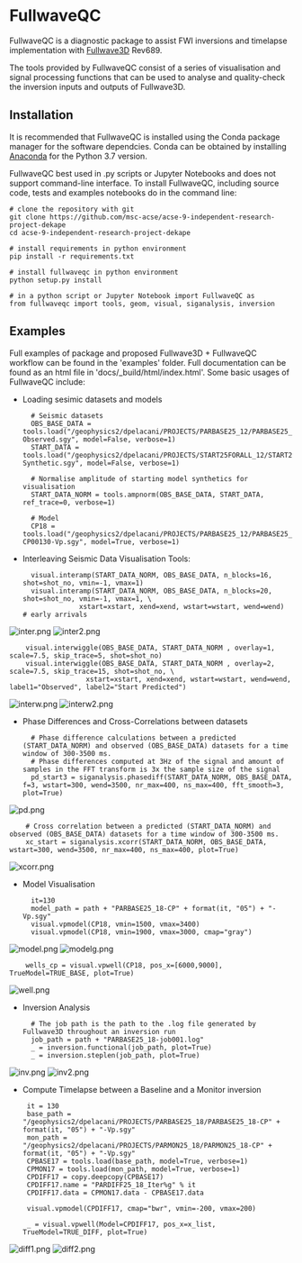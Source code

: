 # FullwaveQC

FullwaveQC is a diagnostic package to assist FWI inversions and timelapse implementation with
[Fullwave3D](http://fullwave3d.github.io/) Rev689.

The tools provided by FullwaveQC consist of a series of visualisation and signal processing functions that can be used
to analyse and quality-check the inversion inputs and outputs of Fullwave3D.


## Installation
It is recommended that FullwaveQC is installed using the Conda package manager for the software dependcies. Conda can be
obtained by installing [Anaconda](https://www.anaconda.com/distribution/) for the Python 3.7 version.

FullwaveQC best used in .py scripts or Jupyter Notebooks and does not support command-line interface.
To install FullwaveQC, including source code, tests and examples notebooks do in the command line:
   
 
    # clone the repository with git
    git clone https://github.com/msc-acse/acse-9-independent-research-project-dekape
    cd acse-9-independent-research-project-dekape
    
    # install requirements in python environment
    pip install -r requirements.txt
    
    # install fullwaveqc in python environment
    python setup.py install
    
    # in a python script or Jupyter Notebook import FullwaveQC as
    from fullwaveqc import tools, geom, visual, siganalysis, inversion


## Examples
Full examples of package and proposed Fullwave3D + FullwaveQC workflow can be found in the 'examples' folder.
Full documentation can be found as an html file in 'docs/_build/html/index.html'.
Some basic usages of FullwaveQC include:

- Loading sesimic datasets and models

        # Seismic datasets
        OBS_BASE_DATA = tools.load("/geophysics2/dpelacani/PROJECTS/PARBASE25_12/PARBASE25_12-Observed.sgy", model=False, verbose=1)
        START_DATA = tools.load("/geophysics2/dpelacani/PROJECTS/START25FORALL_12/START25FORALL_12-Synthetic.sgy", model=False, verbose=1)
        
        # Normalise amplitude of starting model synthetics for visualisation
        START_DATA_NORM = tools.ampnorm(OBS_BASE_DATA, START_DATA, ref_trace=0, verbose=1)
        
        # Model
        CP18 = tools.load("/geophysics2/dpelacani/PROJECTS/PARBASE25_12/PARBASE25_12-CP00130-Vp.sgy", model=True, verbose=1)
        
    

- Interleaving Seismic Data Visualisation Tools: 

        visual.interamp(START_DATA_NORM, OBS_BASE_DATA, n_blocks=16, shot=shot_no, vmin=-1, vmax=1)
        visual.interamp(START_DATA_NORM, OBS_BASE_DATA, n_blocks=20, shot=shot_no, vmin=-1, vmax=1, \
                    xstart=xstart, xend=xend, wstart=wstart, wend=wend)   # early arrivals
    
![inter.png](./figs/inter.png)
![inter2.png](./figs/inter2.png)
        
        visual.interwiggle(OBS_BASE_DATA, START_DATA_NORM , overlay=1, scale=7.5, skip_trace=5, shot=shot_no)
        visual.interwiggle(OBS_BASE_DATA, START_DATA_NORM , overlay=2, scale=7.5, skip_trace=15, shot=shot_no, \
                       xstart=xstart, xend=xend, wstart=wstart, wend=wend, label1="Observed", label2="Start Predicted")
                       
![interw.png](./figs/interw.png)
![interw2.png](./figs/interw2.png)

        
- Phase Differences and Cross-Correlations between datasets

        # Phase difference calculations between a predicted (START_DATA_NORM) and observed (OBS_BASE_DATA) datasets for a time window of 300-3500 ms. 
        # Phase differences computed at 3Hz of the signal and amount of samples in the FFT transform is 3x the sample size of the signal
        pd_start3 = siganalysis.phasediff(START_DATA_NORM, OBS_BASE_DATA, f=3, wstart=300, wend=3500, nr_max=400, ns_max=400, fft_smooth=3, plot=True)
        
![pd.png](./figs/pd.png)

        # Cross correlation between a predicted (START_DATA_NORM) and observed (OBS_BASE_DATA) datasets for a time window of 300-3500 ms.
        xc_start = siganalysis.xcorr(START_DATA_NORM, OBS_BASE_DATA, wstart=300, wend=3500, nr_max=400, ns_max=400, plot=True)
        
![xcorr.png](./figs/xcorr.png)

- Model Visualisation

        it=130
        model_path = path + "PARBASE25_18-CP" + format(it, "05") + "-Vp.sgy"
        visual.vpmodel(CP18, vmin=1500, vmax=3400)
        visual.vpmodel(CP18, vmin=1900, vmax=3000, cmap="gray")
        
![model.png](./figs/model.png)
![modelg.png](./figs/modelg.png)
        
        wells_cp = visual.vpwell(CP18, pos_x=[6000,9000], TrueModel=TRUE_BASE, plot=True)
        
![well.png](./figs/well.png)
   
        
- Inversion Analysis
        
        # The job path is the path to the .log file generated by Fullwave3D throughout an inversion run
        job_path = path + "PARBASE25_18-job001.log"
        _ = inversion.functional(job_path, plot=True)
        _ = inversion.steplen(job_path, plot=True)
        
![inv.png](./figs/inv.png)
![inv2.png](./figs/inv2.png)

 - Compute Timelapse between a Baseline and a Monitor inversion
 
        it = 130
        base_path = "/geophysics2/dpelacani/PROJECTS/PARBASE25_18/PARBASE25_18-CP" + format(it, "05") + "-Vp.sgy"
        mon_path = "/geophysics2/dpelacani/PROJECTS/PARMON25_18/PARMON25_18-CP" + format(it, "05") + "-Vp.sgy"
        CPBASE17 = tools.load(base_path, model=True, verbose=1)
        CPMON17 = tools.load(mon_path, model=True, verbose=1)
        CPDIFF17 = copy.deepcopy(CPBASE17)
        CPDIFF17.name = "PARDIFF25_18_Iter%g" % it
        CPDIFF17.data = CPMON17.data - CPBASE17.data
        
        visual.vpmodel(CPDIFF17, cmap="bwr", vmin=-200, vmax=200)
        
        _ = visual.vpwell(Model=CPDIFF17, pos_x=x_list, TrueModel=TRUE_DIFF, plot=True)
 
![diff1.png](./figs/diff1.png)
![diff2.png](./figs/diff2.png)  